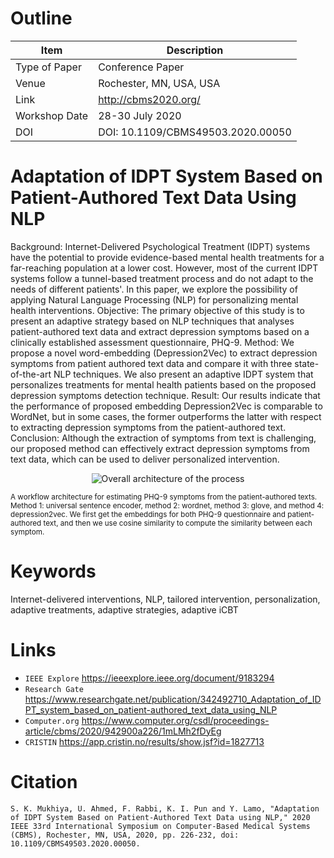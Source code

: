 # Outline

| Item           | Description                                     |
| -------------- | ----------------------------------------------- |
| Type of Paper  | Conference Paper                                |
| Venue          | Rochester, MN, USA, USA                         |
| Link           | http://cbms2020.org/                            |
| Workshop Date  | 28-30 July 2020                                 |
| DOI            | DOI: 10.1109/CBMS49503.2020.00050               |

# Adaptation of IDPT System Based on Patient-Authored Text Data Using NLP

Background: Internet-Delivered Psychological Treatment (IDPT) systems have the potential to provide evidence-based mental health treatments for a far-reaching population at a lower cost. However, most of the current IDPT systems follow a tunnel-based treatment process and do not adapt to the needs of different patients'. In this paper, we explore the possibility of applying Natural Language Processing (NLP) for personalizing mental health interventions. Objective: The primary objective of this study is to present an adaptive strategy based on NLP techniques that analyses patient-authored text data and extract depression symptoms based on a clinically established assessment questionnaire, PHQ-9. Method: We propose a novel word-embedding (Depression2Vec) to extract depression symptoms from patient authored text data and compare it with three state-of-the-art NLP techniques. We also present an adaptive IDPT system that personalizes treatments for mental health patients based on the proposed depression symptoms detection technique. Result: Our results indicate that the performance of proposed embedding Depression2Vec is comparable to WordNet, but in some cases, the former outperforms the latter with respect to extracting depression symptoms from the patient-authored text. Conclusion: Although the extraction of symptoms from text is challenging, our proposed method can effectively extract depression symptoms from text data, which can be used to deliver personalized intervention.

<p align="center">
 <img src="https://ieeexplore.ieee.org/mediastore_new/IEEE/content/media/9169740/9182790/9183294/942900a226-fig-1-source-large.gif" alt="Overall architecture of the process" />

 <sup style="font-style: italics;">A workflow architecture for estimating PHQ-9 symptoms from the patient-authored texts. Method 1: universal sentence encoder, method 2: wordnet, method 3: glove, and method 4: depression2vec. We first get the embeddings for both PHQ-9 questionnaire and patient-authored text, and then we use cosine similarity to compute the similarity between each symptom.</sup>
</p>

# Keywords

Internet-delivered interventions, NLP, tailored intervention, personalization, adaptive treatments, adaptive strategies, adaptive iCBT

# Links

- `IEEE Explore` https://ieeexplore.ieee.org/document/9183294
- `Research Gate` https://www.researchgate.net/publication/342492710_Adaptation_of_IDPT_system_based_on_patient-authored_text_data_using_NLP
- `Computer.org` https://www.computer.org/csdl/proceedings-article/cbms/2020/942900a226/1mLMh2fDyEg
- `CRISTIN` https://app.cristin.no/results/show.jsf?id=1827713

# Citation
```
S. K. Mukhiya, U. Ahmed, F. Rabbi, K. I. Pun and Y. Lamo, "Adaptation of IDPT System Based on Patient-Authored Text Data using NLP," 2020 IEEE 33rd International Symposium on Computer-Based Medical Systems (CBMS), Rochester, MN, USA, 2020, pp. 226-232, doi: 10.1109/CBMS49503.2020.00050.
```
